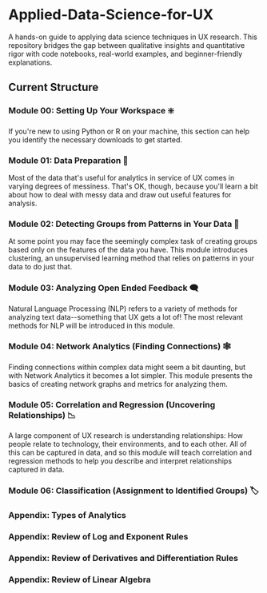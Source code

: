 # Applied-Data-Science-for-UX
A hands-on guide to applying data science techniques in UX research. This repository bridges the gap between qualitative insights and quantitative rigor with code notebooks, real-world examples, and beginner-friendly explanations.

## Current Structure

### Module 00: Setting Up Your Workspace ❇️
If you're new to using Python or R on your machine, this section can help you identify the necessary downloads to get started.

### Module 01: Data Preparation 🔢
Most of the data that's useful for analytics in service of UX comes in varying degrees of messiness. That's OK, though, because you'll learn a bit about how to deal with messy data and draw out useful features for analysis.

### Module 02: Detecting Groups from Patterns in Your Data 👥
At some point you may face the seemingly complex task of creating groups based only on the features of the data you have. This module introduces clustering, an unsupervised learning method that relies on patterns in your data to do just that.

### Module 03: Analyzing Open Ended Feedback 🗨️
Natural Language Processing (NLP) refers to a variety of methods for analyzing text data--something that UX gets a lot of! The most relevant methods for NLP will be introduced in this module.

### Module 04: Network Analytics (Finding Connections) 🕸️
Finding connections within complex data might seem a bit daunting, but with Network Analytics it becomes a lot simpler. This module presents the basics of creating network graphs and metrics for analyzing them.

### Module 05: Correlation and Regression (Uncovering Relationships) 📉
A large component of UX research is understanding relationships: How people relate to technology, their environments, and to each other. All of this can be captured in data, and so this module will teach correlation and regression methods to help you describe and interpret relationships captured in data.

### Module 06: Classification (Assignment to Identified Groups) 🏷️

### Appendix: Types of Analytics

### Appendix: Review of Log and Exponent Rules

### Appendix: Review of Derivatives and Differentiation Rules

### Appendix: Review of Linear Algebra




